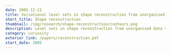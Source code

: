 ```yaml
---
date: 2005-12-21
title: Variational level sets in shape reconstruction from unorganised data sets
short_title: Shape reconstruction
thumbnail: /img/research/shape-reconstruction/contours.png
description: Level sets in shape reconstruction from unorganised data sets.
category: curiosity
exterior_link: /papers/reconstruction.pdf
start_date: 2005
---
```

